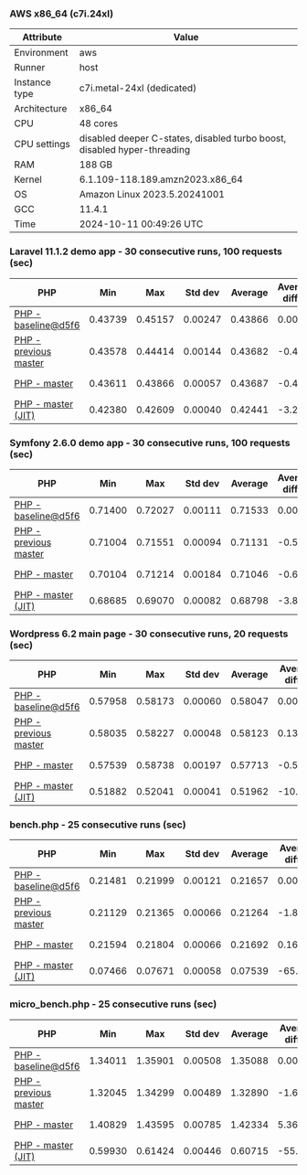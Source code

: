 ### AWS x86_64 (c7i.24xl)

|  Attribute    |     Value      |
|---------------|----------------|
| Environment   |aws|
| Runner        |host|
| Instance type |c7i.metal-24xl (dedicated)|
| Architecture  |x86_64
| CPU           |48 cores|
| CPU settings  |disabled deeper C-states, disabled turbo boost, disabled hyper-threading|
| RAM           |188 GB|
| Kernel        |6.1.109-118.189.amzn2023.x86_64|
| OS            |Amazon Linux 2023.5.20241001|
| GCC           |11.4.1|
| Time          |2024-10-11 00:49:26 UTC|

### Laravel 11.1.2 demo app - 30 consecutive runs, 100 requests (sec)

|     PHP     |     Min     |     Max     |    Std dev   |   Average  |  Average diff % |   Median   | Median diff % |     Memory    |
|-------------|-------------|-------------|--------------|------------|-----------------|------------|---------------|---------------|
|[PHP - baseline@d5f6](https://github.com/php/php-src/commit/d5f6e56610)|0.43739|0.45157|0.00247|0.43866|0.00%|0.43809|0.00%|41.89 MB|
|[PHP - previous master](https://github.com/php/php-src/commit/df8f298d8d)|0.43578|0.44414|0.00144|0.43682|-0.42%|0.43664|-0.33%|41.80 MB|
|[PHP - master](https://github.com/php/php-src/commit/6e172f0ac1)|0.43611|0.43866|0.00057|0.43687|-0.41%|0.43675|-0.31%|41.79 MB|
|[PHP - master (JIT)](https://github.com/php/php-src/commit/6e172f0ac1)|0.42380|0.42609|0.00040|0.42441|-3.25%|0.42439|-3.13%|50.83 MB|

### Symfony 2.6.0 demo app - 30 consecutive runs, 100 requests (sec)

|     PHP     |     Min     |     Max     |    Std dev   |   Average  |  Average diff % |   Median   | Median diff % |     Memory    |
|-------------|-------------|-------------|--------------|------------|-----------------|------------|---------------|---------------|
|[PHP - baseline@d5f6](https://github.com/php/php-src/commit/d5f6e56610)|0.71400|0.72027|0.00111|0.71533|0.00%|0.71518|0.00%|37.41 MB|
|[PHP - previous master](https://github.com/php/php-src/commit/df8f298d8d)|0.71004|0.71551|0.00094|0.71131|-0.56%|0.71119|-0.56%|37.38 MB|
|[PHP - master](https://github.com/php/php-src/commit/6e172f0ac1)|0.70104|0.71214|0.00184|0.71046|-0.68%|0.71068|-0.63%|37.38 MB|
|[PHP - master (JIT)](https://github.com/php/php-src/commit/6e172f0ac1)|0.68685|0.69070|0.00082|0.68798|-3.82%|0.68799|-3.80%|44.55 MB|

### Wordpress 6.2 main page - 30 consecutive runs, 20 requests (sec)

|     PHP     |     Min     |     Max     |    Std dev   |   Average  |  Average diff % |   Median   | Median diff % |     Memory    |
|-------------|-------------|-------------|--------------|------------|-----------------|------------|---------------|---------------|
|[PHP - baseline@d5f6](https://github.com/php/php-src/commit/d5f6e56610)|0.57958|0.58173|0.00060|0.58047|0.00%|0.58036|0.00%|43.03 MB|
|[PHP - previous master](https://github.com/php/php-src/commit/df8f298d8d)|0.58035|0.58227|0.00048|0.58123|0.13%|0.58119|0.14%|42.93 MB|
|[PHP - master](https://github.com/php/php-src/commit/6e172f0ac1)|0.57539|0.58738|0.00197|0.57713|-0.58%|0.57688|-0.60%|42.93 MB|
|[PHP - master (JIT)](https://github.com/php/php-src/commit/6e172f0ac1)|0.51882|0.52041|0.00041|0.51962|-10.48%|0.51962|-10.46%|61.96 MB|

### bench.php - 25 consecutive runs (sec)

|     PHP     |     Min     |     Max     |    Std dev   |   Average  |  Average diff % |   Median   | Median diff % |     Memory    |
|-------------|-------------|-------------|--------------|------------|-----------------|------------|---------------|---------------|
|[PHP - baseline@d5f6](https://github.com/php/php-src/commit/d5f6e56610)|0.21481|0.21999|0.00121|0.21657|0.00%|0.21641|0.00%|26.19 MB|
|[PHP - previous master](https://github.com/php/php-src/commit/df8f298d8d)|0.21129|0.21365|0.00066|0.21264|-1.82%|0.21268|-1.73%|26.22 MB|
|[PHP - master](https://github.com/php/php-src/commit/6e172f0ac1)|0.21594|0.21804|0.00066|0.21692|0.16%|0.21695|0.25%|26.22 MB|
|[PHP - master (JIT)](https://github.com/php/php-src/commit/6e172f0ac1)|0.07466|0.07671|0.00058|0.07539|-65.19%|0.07522|-65.24%|27.39 MB|

### micro_bench.php - 25 consecutive runs (sec)

|     PHP     |     Min     |     Max     |    Std dev   |   Average  |  Average diff % |   Median   | Median diff % |     Memory    |
|-------------|-------------|-------------|--------------|------------|-----------------|------------|---------------|---------------|
|[PHP - baseline@d5f6](https://github.com/php/php-src/commit/d5f6e56610)|1.34011|1.35901|0.00508|1.35088|0.00%|1.35143|0.00%|20.45 MB|
|[PHP - previous master](https://github.com/php/php-src/commit/df8f298d8d)|1.32045|1.34299|0.00489|1.32890|-1.63%|1.32857|-1.69%|20.48 MB|
|[PHP - master](https://github.com/php/php-src/commit/6e172f0ac1)|1.40829|1.43595|0.00785|1.42334|5.36%|1.42567|5.49%|20.48 MB|
|[PHP - master (JIT)](https://github.com/php/php-src/commit/6e172f0ac1)|0.59930|0.61424|0.00446|0.60715|-55.06%|0.60630|-55.14%|21.80 MB|
